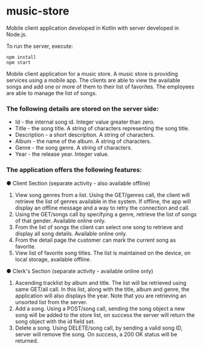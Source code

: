 # music-store
Mobile client application developed in Kotlin with server developed in Node.js.

To run the server, execute:
```
npm install
npm start
```

Mobile client application for a music store. A music store is providing services using a mobile app. The clients are able to view the available songs and add one or more of them to their list of favorites. The employees are able to manage the list of songs.

### The following details are stored on the server side:
- Id - the internal song id. Integer value greater than zero.
- Title - the song title. A string of characters representing the song title.
- Description - a short description. A string of characters.
- Album - the name of the album. A string of characters.
- Genre - the song genre. A string of characters.
- Year - the release year. Integer value.

### The application offers the following features:

● Client Section (separate activity - also available offline)
1. View song genres from a list. Using the GET/genres call, the client will retrieve the list of genres available in the system. If offline, the app will display an offline message and a way to retry the connection and call.
2. Using the GET/songs call by specifying a genre, retrieve the list of songs of that gender. Available online only.
3. From the list of songs the client can select one song to retrieve and display all song details. Available online only.
4. From the detail page the customer can mark the current song as favorite.
5. View list of favorite song titles. The list is maintained on the device, on local storage, available offline.

● Clerk's Section (separate activity - available online only)
1. Ascending tracklist by album and title. The list will be retrieved using same GET/all call. In this list, along with the title, album and genre, the application will also displays the year. Note that you are retrieving an unsorted list from the server.
2. Add a song. Using a POST/song call, sending the song object a new song will be added to the store list, on success the server will return the song object with the id field set.
3. Delete a song. Using DELETE/song call, by sending a valid song ID, server will remove the song. On success, a 200 OK status will be returned. 
